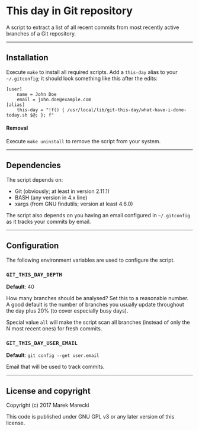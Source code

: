 # This day in Git repository

A script to extract a list of all recent commits from most recently active branches of a Git repository.


----


## Installation

Execute `make` to install all required scripts.
Add a `this-day` alias to your `~/.gitconfig`; it should look something like this after the edits:

```
[user]
    name = John Doe
    email = john.doe@example.com
[alias]
    this-day = "!f() { /usr/local/lib/git-this-day/what-have-i-done-today.sh $@; }; f"
```


#### Removal

Execute `make uninstall` to remove the script from your system.


----


## Dependencies

The script depends on:

- Git (obviously; at least in version 2.11.1)
- BASH (any version in 4.x line)
- xargs (from GNU findutils; version at least 4.6.0)

The script also depends on you having an email configured in `~/.gitconfig` as
it tracks your commits by email.


----


## Configuration

The following environment variables are used to configure the script.


### `GIT_THIS_DAY_DEPTH`

**Default**: 40

How many branches should be analysed?
Set this to a reasonable number.
A good default is the number of branches you usually update throughout the day plus 20% (to cover
especially busy days).

Special value `all` will make the script scan all branches (instead of only the N most recent ones) for
fresh commits.


### `GIT_THIS_DAY_USER_EMAIL`

**Default**: `git config --get user.email`

Email that will be used to track commits.


----

## License and copyright

Copyright (c) 2017 Marek Marecki

This code is published under GNU GPL v3 or any later version of this license.
